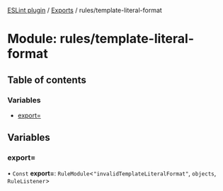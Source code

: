 [ESLint plugin](../index.md) / [Exports](../modules.md) / rules/template-literal-format

# Module: rules/template-literal-format

## Table of contents

### Variables

- [export&#x3D;](rules_template_literal_format.md#export&#x3D;)

## Variables

### export&#x3D;

• `Const` **export=**: `RuleModule`<``"invalidTemplateLiteralFormat"``, `objects`, `RuleListener`\>
